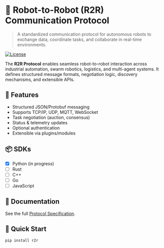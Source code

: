 # 🤖 Robot-to-Robot (R2R) Communication Protocol

> A standardized communication protocol for autonomous robots to exchange data, coordinate tasks, and collaborate in real-time environments.

[![License](https://img.shields.io/badge/license-MIT-blue.svg )](https://opensource.org/licenses/MIT )

The **R2R Protocol** enables seamless robot-to-robot interaction across industrial automation, swarm robotics, logistics, and multi-agent systems. It defines structured message formats, negotiation logic, discovery mechanisms, and extensible APIs.

## 🧩 Features

- Structured JSON/Protobuf messaging
- Supports TCP/IP, UDP, MQTT, WebSocket
- Task negotiation (auction, consensus)
- Status & telemetry updates
- Optional authentication
- Extensible via plugins/modules

## 📦 SDKs

- [x] Python (in progress)
- [ ] Rust
- [ ] C++
- [ ] Go
- [ ] JavaScript

## 📘 Documentation

See the full [Protocol Specification](docs/spec.md).

## 🚀 Quick Start

```bash
pip install r2r
